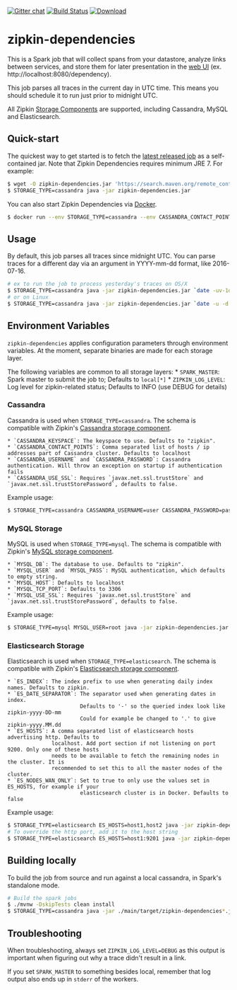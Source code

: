 [![Gitter chat](http://img.shields.io/badge/gitter-join%20chat%20%E2%86%92-brightgreen.svg)](https://gitter.im/openzipkin/zipkin) [![Build Status](https://travis-ci.org/openzipkin/zipkin-dependencies.svg?branch=master)](https://travis-ci.org/openzipkin/zipkin-dependencies) [![Download](https://api.bintray.com/packages/openzipkin/maven/zipkin-dependencies/images/download.svg) ](https://bintray.com/openzipkin/maven/zipkin-dependencies/_latestVersion)

# zipkin-dependencies

This is a Spark job that will collect spans from your datastore, analyze links between services,
and store them for later presentation in the [web UI](https://github.com/openzipkin/zipkin/tree/master/zipkin-ui) (ex. http://localhost:8080/dependency).

This job parses all traces in the current day in UTC time. This means you should schedule it to run
just prior to midnight UTC.

All Zipkin [Storage Components](https://github.com/openzipkin/zipkin/blob/master/zipkin-storage/)
are supported, including Cassandra, MySQL and Elasticsearch.

## Quick-start

The quickest way to get started is to fetch the [latest released job](https://search.maven.org/remote_content?g=io.zipkin.dependencies&a=zipkin-dependencies&v=LATEST) as a self-contained jar.
Note that Zipkin Dependencies requires minimum JRE 7. For example:

```bash
$ wget -O zipkin-dependencies.jar 'https://search.maven.org/remote_content?g=io.zipkin.dependencies&a=zipkin-dependencies&v=LATEST'
$ STORAGE_TYPE=cassandra java -jar zipkin-dependencies.jar
```

You can also start Zipkin Dependencies via [Docker](https://github.com/openzipkin/docker-zipkin-dependencies).
```bash
$ docker run --env STORAGE_TYPE=cassandra --env CASSANDRA_CONTACT_POINTS=host1,host2 openzipkin/zipkin-dependencies
```

## Usage

By default, this job parses all traces since midnight UTC. You can parse traces for a different day
via an argument in YYYY-mm-dd format, like 2016-07-16.

```bash
# ex to run the job to process yesterday's traces on OS/X
$ STORAGE_TYPE=cassandra java -jar zipkin-dependencies.jar `date -uv-1d +%F`
# or on Linux
$ STORAGE_TYPE=cassandra java -jar zipkin-dependencies.jar `date -u -d '1 day ago' +%F`
```

## Environment Variables
`zipkin-dependencies` applies configuration parameters through environment variables. At the
moment, separate binaries are made for each storage layer.

The following variables are common to all storage layers:
    * `SPARK_MASTER`: Spark master to submit the job to; Defaults to `local[*]`
    * `ZIPKIN_LOG_LEVEL`: Log level for zipkin-related status; Defaults to INFO (use DEBUG for details)

### Cassandra
Cassandra is used when `STORAGE_TYPE=cassandra`. The schema is compatible with Zipkin's [Cassandra storage component](https://github.com/openzipkin/zipkin/tree/master/zipkin-storage/cassandra).

    * `CASSANDRA_KEYSPACE`: The keyspace to use. Defaults to "zipkin".
    * `CASSANDRA_CONTACT_POINTS`: Comma separated list of hosts / ip addresses part of Cassandra cluster. Defaults to localhost
    * `CASSANDRA_USERNAME` and `CASSANDRA_PASSWORD`: Cassandra authentication. Will throw an exception on startup if authentication fails
    * `CASSANDRA_USE_SSL`: Requires `javax.net.ssl.trustStore` and `javax.net.ssl.trustStorePassword`, defaults to false.

Example usage:

```bash
$ STORAGE_TYPE=cassandra CASSANDRA_USERNAME=user CASSANDRA_PASSWORD=pass java -jar zipkin-dependencies.jar
```

### MySQL Storage
MySQL is used when `STORAGE_TYPE=mysql`. The schema is compatible with Zipkin's [MySQL storage component](https://github.com/openzipkin/zipkin/tree/master/zipkin-storage/mysql).

    * `MYSQL_DB`: The database to use. Defaults to "zipkin".
    * `MYSQL_USER` and `MYSQL_PASS`: MySQL authentication, which defaults to empty string.
    * `MYSQL_HOST`: Defaults to localhost
    * `MYSQL_TCP_PORT`: Defaults to 3306
    * `MYSQL_USE_SSL`: Requires `javax.net.ssl.trustStore` and `javax.net.ssl.trustStorePassword`, defaults to false.

Example usage:

```bash
$ STORAGE_TYPE=mysql MYSQL_USER=root java -jar zipkin-dependencies.jar
```

### Elasticsearch Storage
Elasticsearch is used when `STORAGE_TYPE=elasticsearch`. The schema is compatible with Zipkin's [Elasticsearch storage component](https://github.com/openzipkin/zipkin/tree/master/zipkin-storage/elasticsearch).

    * `ES_INDEX`: The index prefix to use when generating daily index names. Defaults to zipkin.
    * `ES_DATE_SEPARATOR`: The separator used when generating dates in index.
                           Defaults to '-' so the queried index look like zipkin-yyyy-DD-mm
                           Could for example be changed to '.' to give zipkin-yyyy.MM.dd
    * `ES_HOSTS`: A comma separated list of elasticsearch hosts advertising http. Defaults to
                  localhost. Add port section if not listening on port 9200. Only one of these hosts
                  needs to be available to fetch the remaining nodes in the cluster. It is
                  recommended to set this to all the master nodes of the cluster.
    * `ES_NODES_WAN_ONLY`: Set to true to only use the values set in ES_HOSTS, for example if your
                           elasticsearch cluster is in Docker. Defaults to false

Example usage:

```bash
$ STORAGE_TYPE=elasticsearch ES_HOSTS=host1,host2 java -jar zipkin-dependencies.jar
# To override the http port, add it to the host string
$ STORAGE_TYPE=elasticsearch ES_HOSTS=host1:9201 java -jar zipkin-dependencies.jar
```

## Building locally

To build the job from source and run against a local cassandra, in Spark's standalone mode.

```bash
# Build the spark jobs
$ ./mvnw -DskipTests clean install
$ STORAGE_TYPE=cassandra java -jar ./main/target/zipkin-dependencies*.jar
```

## Troubleshooting

When troubleshooting, always set `ZIPKIN_LOG_LEVEL=DEBUG` as this output
is important when figuring out why a trace didn't result in a link.

If you set `SPARK_MASTER` to something besides local, remember that log
output also ends up in `stderr` of the workers.
